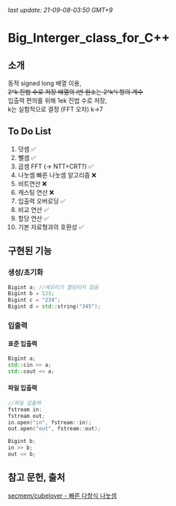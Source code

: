 _last update: 21-09-08-03:50 GMT+9_

# Big_Interger_class_for_C++

## 소개

동적 signed long 배열 이용,  
~~2^k 진법 수로 저장 배열의 i번 원소는 2^k^i 항의 계수~~  
입출력 편의를 위해 1ek 진법 수로 저장,  
k는 실험적으로 결정 (FFT 오차)  k->7  

## To Do List

1. 덧셈 ✅
2. 뺄셈 ✅
3. 곱셈 FFT (-> NTT+CRT?) ✅
4. 나눗셈 빠른 나눗셈 알고리즘 ❌
5. 비트연산 ❌
6. 캐스팅 연산 ❌
7. 입출력 오버로딩 ✅
8. 비교 연산 ✅
9. 할당 연산 ✅
10. 기본 자료형과의 호환성 ✅

## 구현된 기능

### 생성/초기화

```cpp
Bigint a; //메모리가 할당되지 않음
Bigint b = 123;
Bigint c = "234";
Bigint d = std::string("345");
```

### 입출력

#### 표준 입출력

```cpp
Bigint a;
std::cin >> a;
std::cout << a;
```

#### 파일 입출력

```cpp
//파일 입출력
fstream in;
fstream out;
in.open("in", fstream::in);
out.open("out", fstream::out);

Bigint b;
in >> b;
out << b;
```

## 참고 문헌, 출처

[secmem/cubelover - 빠른 다항식 나눗셈](http://www.secmem.org/blog/2019/04/10/polynomial-division/)
